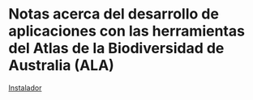 # Notas acerca del desarrollo de aplicaciones con las herramientas del Atlas de la Biodiversidad de Australia (ALA)

[Instalador](https://github.com/AtlasBiodiversidadCostaRica/notas-desarrollo-ala/tree/master/instalador)

[]()
